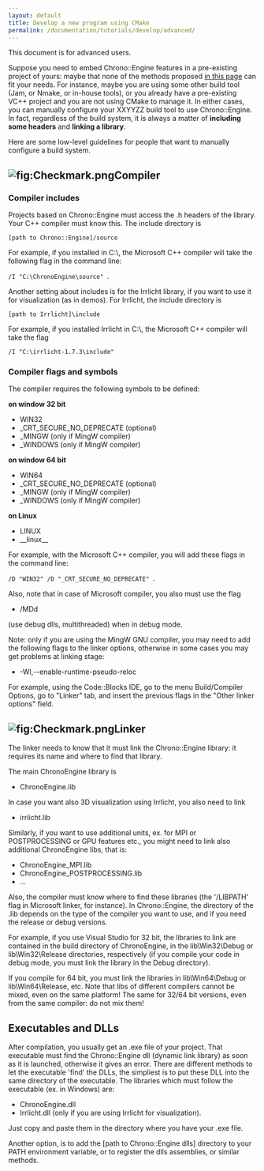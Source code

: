 ```yaml
---
layout: default
title: Develop a new program using CMake
permalink: /documentation/tutorials/develop/advanced/
---
```

This document is for advanced users.

Suppose you need to embed Chrono::Engine features in a pre-existing
project of yours: maybe that none of the methods proposed [ in this
page](/documentation/tutorials/develop/) can fit your needs. For instance,
maybe you are using some other build tool (Jam, or Nmake, or in-house
tools), or you already have a pre-existing VC++ project and you are not
using CMake to manage it. In either cases, you can manually configure
your XXYYZZ build tool to use Chrono::Engine. In fact, regardless of the
build system, it is always a matter of **including some headers** and
**linking a library**.

Here are some low-level guidelines for people that want to manually
configure a build system.

![](Checkmark.png "fig:Checkmark.png")Compiler
----------------------------------------------

### Compiler includes

Projects based on Chrono::Engine must access the .h headers of the
library. Your C++ compiler must know this. The include directory is

`[path to Chrono::Engine]/source `

For example, if you installed in C:\\, the Microsoft C++ compiler will
take the following flag in the command line:

`/I "C:\ChronoEngine\source" `.

Another setting about includes is for the Irrlicht library, if you want
to use it for visualization (as in demos). For Irrlicht, the include
directory is

`[path to Irrlicht]\include `

For example, if you installed Irrlicht in C:\\, the Microsoft C++
compiler will take the flag

`/I "C:\irrlicht-1.7.3\include" `

### Compiler flags and symbols

The compiler requires the following symbols to be defined:

**on window 32 bit**

-   WIN32
-   \_CRT\_SECURE\_NO\_DEPRECATE (optional)
-   \_MINGW (only if MingW compiler)
-   \_WINDOWS (only if MingW compiler)

**on window 64 bit**

-   WIN64
-   \_CRT\_SECURE\_NO\_DEPRECATE (optional)
-   \_MINGW (only if MingW compiler)
-   \_WINDOWS (only if MingW compiler)

**on Linux**

-   LINUX
-   \_\_linux\_\_

For example, with the Microsoft C++ compiler, you will add these flags
in the command line:

`/D "WIN32" /D "_CRT_SECURE_NO_DEPRECATE" `.

Also, note that in case of Microsoft compiler, you also must use the
flag

-   /MDd

(use debug dlls, multithreaded) when in debug mode.

Note: only if you are using the MingW GNU compiler, you may need to add
the following flags to the linker options, otherwise in some cases you
may get problems at linking stage:

-   -Wl,--enable-runtime-pseudo-reloc

For example, using the Code::Blocks IDE, go to the menu Build/Compiler
Options, go to "Linker" tab, and insert the previous flags in the "Other
linker options" field.

![](Checkmark.png "fig:Checkmark.png")Linker
--------------------------------------------

The linker needs to know that it must link the Chrono::Engine library:
it requires its name and where to find that library.

The main ChronoEngine library is

-   ChronoEngine.lib

In case you want also 3D visualization using Irrlicht, you also need to
link

-   irrlicht.lib

Similarly, if you want to use additional units, ex. for MPI or
POSTPROCESSING or GPU features etc., you might need to link also
additional ChronoEngine libs, that is:

-   ChronoEngine\_MPI.lib
-   ChronoEngine\_POSTPROCESSING.lib
-   ...

Also, the compiler must know where to find these libraries (the
'/LIBPATH' flag in Microsoft linker, for instance). In Chrono::Engine,
the directory of the .lib depends on the type of the compiler you want
to use, and if you need the release or debug versions.

For example, if you use Visual Studio for 32 bit, the libraries to link
are contained in the build directory of ChronoEngine, in the
lib\\Win32\\Debug or lib\\Win32\\Release directories, respectively (if
you compile your code in debug mode, you must link the library in the
Debug directory).

If you compile for 64 bit, you must link the libraries in
lib\\Win64\\Debug or lib\\Win64\\Release, etc. Note that libs of
different compilers cannot be mixed, even on the same platform! The same
for 32/64 bit versions, even from the same compiler: do not mix them!

Executables and DLLs
--------------------

After compilation, you usually get an .exe file of your project. That
executable must find the Chrono::Engine dll (dynamic link library) as
soon as it is launched, otherwise it gives an error. There are different
methods to let the executable 'find' the DLLs, the simpliest is to put
these DLL into the same directory of the executable. The libraries which
must follow the executable (ex. in Windows) are:

-   ChronoEngine.dll
-   Irrlicht.dll (only if you are using Irrlicht for visualization).

Just copy and paste them in the directory where you have your .exe file.

Another option, is to add the \[path to Chrono::Engine dlls\] directory
to your PATH environment variable, or to register the dlls assemblies,
or similar methods.
